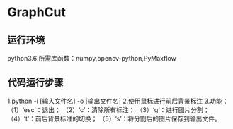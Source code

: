 # GraphCut

## 运行环境
python3.6
所需库函数：numpy,opencv-python,PyMaxflow   

## 代码运行步骤
1.python -i [输入文件名] -o [输出文件名]
2.使用鼠标进行前后背景标注
3.功能：
  （1）‘esc’：退出；
  （2）‘c’：清除所有标注；
  （3）‘g’：进行图片分割；
  （4）‘t’：前后背景标准的切换；
  （5）‘s’：将分割后的图片保存到输出文件。
